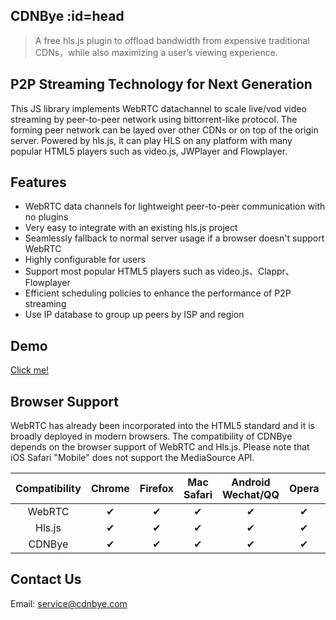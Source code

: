 ## CDNBye :id=head
> A free hls.js plugin to offload bandwidth from expensive traditional CDNs，while also maximizing a user’s viewing experience. 

## P2P Streaming Technology for Next Generation
This JS library implements WebRTC datachannel to scale live/vod video streaming by peer-to-peer network using bittorrent-like protocol. The forming peer network can be layed over other CDNs or on top of the origin server. Powered by hls.js, it can play HLS on any platform with many popular HTML5 players such as video.js, JWPlayer and Flowplayer.

## Features
- WebRTC data channels for lightweight peer-to-peer communication with no plugins
- Very easy to  integrate with an existing hls.js project
- Seamlessly fallback to normal server usage if a browser doesn't support WebRTC
- Highly configurable for users
- Support most popular HTML5 players such as video.js、Clappr、Flowplayer
- Efficient scheduling policies to enhance the performance of P2P streaming
- Use IP database to group up peers by ISP and region

## Demo
[Click me!](https://demo.cdnbye.com/)

## Browser Support
WebRTC has already been incorporated into the HTML5 standard and it is broadly deployed in modern browsers. The compatibility of CDNBye depends on the browser support of WebRTC and Hls.js. Please note that iOS Safari "Mobile" does not support the MediaSource API.

 Compatibility|Chrome | Firefox | Mac Safari| Android Wechat/QQ | Opera | IE | Edge| iOS Safari | 
:-: | :-: | :-: | :-: | :-: | :-: | :-:| :-:| :-:
WebRTC | ✔ | ✔ | ✔ | ✔ | ✔ | ❌ | ❌ | ✔ |
Hls.js | ✔ | ✔ | ✔ | ✔ | ✔ | ✔ | ✔ | ❌ |
CDNBye | ✔ | ✔ | ✔ | ✔ | ✔ | ❌ | ❌ | ❌ |

## Contact Us
Email: service@cdnbye.com
